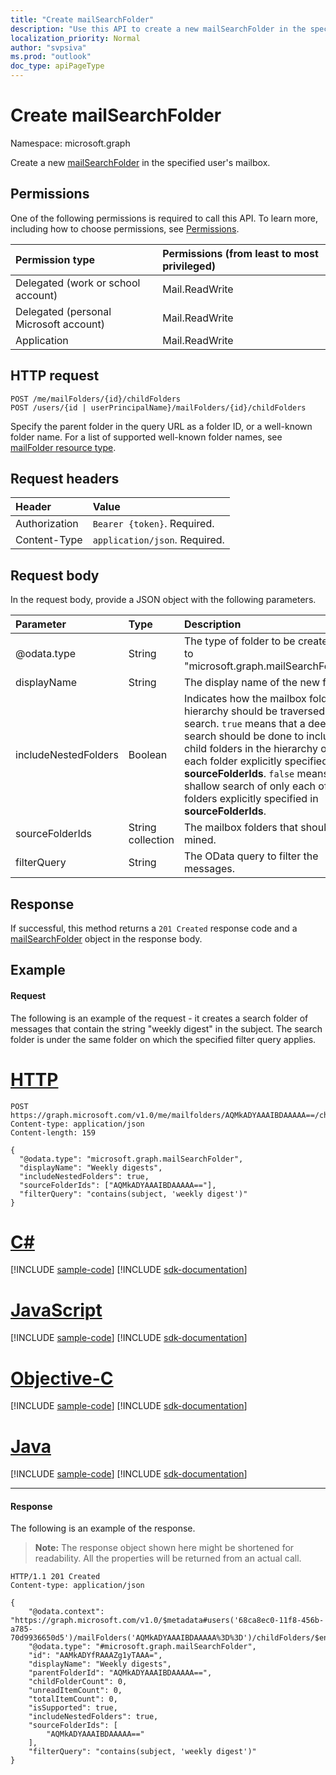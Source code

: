 ```yaml
---
title: "Create mailSearchFolder"
description: "Use this API to create a new mailSearchFolder in the specified user's mailbox."
localization_priority: Normal
author: "svpsiva"
ms.prod: "outlook"
doc_type: apiPageType
---
```


# Create mailSearchFolder

Namespace: microsoft.graph

Create a new [mailSearchFolder](../resources/mailsearchfolder.md) in the specified user's mailbox.

## Permissions

One of the following permissions is required to call this API. To learn more, including how to choose permissions, see [Permissions](/graph/permissions-reference).

| Permission type | Permissions (from least to most privileged) |
|:----------------|:--------------------------------------------|
|Delegated (work or school account) | Mail.ReadWrite    |
|Delegated (personal Microsoft account) | Mail.ReadWrite    |
|Application | Mail.ReadWrite |

## HTTP request

<!-- { "blockType": "ignored" } -->

```http
POST /me/mailFolders/{id}/childFolders
POST /users/{id | userPrincipalName}/mailFolders/{id}/childFolders
```

Specify the parent folder in the query URL as a folder ID, or a well-known folder name. For a list of supported well-known folder names, see [mailFolder resource type](../resources/mailfolder.md).

## Request headers

| Header | Value |
|:-------|:------|
| Authorization | `Bearer {token}`. Required. |
| Content-Type | `application/json`. Required. |

## Request body

In the request body, provide a JSON object with the following parameters.

| Parameter | Type | Description |
|:----------|:-----|:------------|
| @odata.type | String | The type of folder to be created. Set to "microsoft.graph.mailSearchFolder". |
| displayName | String | The display name of the new folder.|
| includeNestedFolders | Boolean | Indicates how the mailbox folder hierarchy should be traversed in the search. `true` means that a deep search should be done to include child folders in the hierarchy of each folder explicitly specified in **sourceFolderIds**. `false` means a shallow search of only each of the folders explicitly specified in **sourceFolderIds**. |
| sourceFolderIds | String collection | The mailbox folders that should be mined. |
| filterQuery | String | The OData query to filter the messages. |

## Response

If successful, this method returns a `201 Created` response code and a [mailSearchFolder](../resources/mailsearchfolder.md) object in the response body.

## Example

#### Request

The following is an example of the request - it creates a search folder of messages that contain the string "weekly digest" in the subject. The search folder is under the same folder on which the specified filter query applies.

# [HTTP](#tab/http)
<!-- {
  "blockType": "request",
  "sampleKeys": ["AQMkADYAAAIBDAAAAA=="],
  "name": "create_mailsearchfolder"
}-->

```http
POST https://graph.microsoft.com/v1.0/me/mailfolders/AQMkADYAAAIBDAAAAA==/childfolders
Content-type: application/json
Content-length: 159

{
  "@odata.type": "microsoft.graph.mailSearchFolder",
  "displayName": "Weekly digests",
  "includeNestedFolders": true,
  "sourceFolderIds": ["AQMkADYAAAIBDAAAAA=="],
  "filterQuery": "contains(subject, 'weekly digest')"
}
```
# [C#](#tab/csharp)
[!INCLUDE [sample-code](../includes/snippets/csharp/create-mailsearchfolder-csharp-snippets.md)]
[!INCLUDE [sdk-documentation](../includes/snippets/snippets-sdk-documentation-link.md)]

# [JavaScript](#tab/javascript)
[!INCLUDE [sample-code](../includes/snippets/javascript/create-mailsearchfolder-javascript-snippets.md)]
[!INCLUDE [sdk-documentation](../includes/snippets/snippets-sdk-documentation-link.md)]

# [Objective-C](#tab/objc)
[!INCLUDE [sample-code](../includes/snippets/objc/create-mailsearchfolder-objc-snippets.md)]
[!INCLUDE [sdk-documentation](../includes/snippets/snippets-sdk-documentation-link.md)]

# [Java](#tab/java)
[!INCLUDE [sample-code](../includes/snippets/java/create-mailsearchfolder-java-snippets.md)]
[!INCLUDE [sdk-documentation](../includes/snippets/snippets-sdk-documentation-link.md)]

---


#### Response

The following is an example of the response.

>**Note:** The response object shown here might be shortened for readability. All the properties will be returned from an actual call.
<!-- {
  "blockType": "response",
  "truncated": true,
  "@odata.type": "microsoft.graph.mailSearchFolder"
} -->

```http
HTTP/1.1 201 Created
Content-type: application/json

{
    "@odata.context": "https://graph.microsoft.com/v1.0/$metadata#users('68ca8ec0-11f8-456b-a785-70d9936650d5')/mailFolders('AQMkADYAAAIBDAAAAA%3D%3D')/childFolders/$entity",
    "@odata.type": "#microsoft.graph.mailSearchFolder",
    "id": "AAMkADYfRAAAZg1yTAAA=",
    "displayName": "Weekly digests",
    "parentFolderId": "AQMkADYAAAIBDAAAAA==",
    "childFolderCount": 0,
    "unreadItemCount": 0,
    "totalItemCount": 0,
    "isSupported": true,
    "includeNestedFolders": true,
    "sourceFolderIds": [
        "AQMkADYAAAIBDAAAAA=="
    ],
    "filterQuery": "contains(subject, 'weekly digest')"
}
```


<!-- uuid: 8fcb5dbc-d5aa-4681-8e31-b001d5168d79
2015-10-25 14:57:30 UTC -->
<!--
{
  "type": "#page.annotation",
  "description": "Create mailSearchFolder",
  "keywords": "",
  "section": "documentation",
  "tocPath": "",
  "suppressions": [

  ]
}
-->

